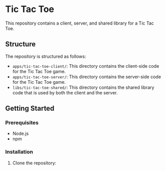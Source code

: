 # Tic Tac Toe

This repository contains a client, server, and shared library for a Tic Tac Toe.

## Structure

The repository is structured as follows:

- `apps/tic-tac-toe-client/`: This directory contains the client-side code for the Tic Tac Toe game.
- `apps/tic-tac-toe-server/`: This directory contains the server-side code for the Tic Tac Toe game.
- `libs/tic-tac-toe-shared/`: This directory contains the shared library code that is used by both the client and the server.

## Getting Started

### Prerequisites

- Node.js
- npm

### Installation

1. Clone the repository: